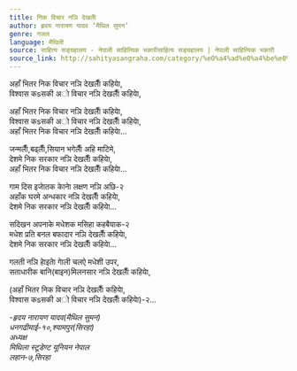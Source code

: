 ```yaml
---
title: निक विचार नञि देखलाैं
author: हृदय नारायण यादव ‘मैथिल सुमन’
genre: गजल
language: मैथिली
source: साहित्य सङ्ग्रहालय - नेपाली साहित्यिक भकारीसाहित्य सङ्ग्रहालय | नेपाली साहित्यिक भकारी
source_link: http://sahityasangraha.com/category/%e0%a4%ad%e0%a4%be%e0%a4%b7%e0%a4%be-%e0%a4%ad%e0%a4%be%e0%a4%b7%e0%a5%80-%e0%a4%b8%e0%a4%be%e0%a4%b9%e0%a4%bf%e0%a4%a4%e0%a5%8d%e0%a4%af/%e0%a4%ae%e0%a5%88%e0%a4%a5%e0%a4%bf%e0%a4%b2%e0%a5%80-%e0%a4%b0%e0%a4%9a%e0%a4%a8%e0%a4%be/
---
```


अहाँ भितर निक विचार नञि देखलाैँ कहियाे,  
विश्वास कsसकी अाे विचार नञि देखलाैँ कहियाे,

अहाँ भितर निक विचार नञि देखलाैँ कहियाे,  
विश्वास कsसकी अाे विचार नञि देखलाैँ कहियाे,  
अहाँ भितर निक विचार नञि देखलाैँ कहियाे...

जन्मलाैँ,बढ्लाैँ,सियान भगेलाैँ अहि माटिमे,  
देशमे निक सरकार नञि देखलाैँ कहियाे,  
अहाँ भितर निक विचार नञि देखलाैँ कहियाे...

गाम दिस इजाेतक काेनाे लक्षण नञि अछि-२  
अहाँक घरमे अन्धकार नञि देखलाैँ कहियाे,  
देशमे निक सरकार नञि देखलाैँ कहियाे...

सदिखन अपनाके मधेशक मसिहा कहबैयाक-२  
मधेश प्रति बनल बफादार नञि देखलाैँ कहियाे,  
देशमे निक सरकार नञि देखलाैँ कहियाे...

गलती नञि हाेइताे गाेली चलऐ मधेशी उपर,  
सताधारीक बानि(बाइन)मिलनसार नञि देखलाैँ कहियाे,

(अहाँ भितर निक विचार नञि देखलाैँ कहियाे,  
विश्वास कsसकी अाे विचार नञि देखलाैँ कहियाे)-२...

*-हृदय नारायण यादव(मैथिल सुमन)*  
*धनगढीमाई-१०,श्यामपुर(सिरहा)*  
*अध्यक्ष*  
*मिथिला स्टूडेण्ट यूनियन नेपाल*  
*लहान-७,सिरहा*
